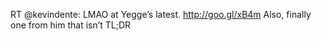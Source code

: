 <!--
id: 872398876
link: http://kevinisom.info/post/872398876/rt-kevindente-lmao-at-yegges-latest
slug: rt-kevindente-lmao-at-yegges-latest
date: Thu Jul 29 2010 10:15:23 GMT+1200 (NZST)
raw: {"blog_name":"kevinisom","id":872398876,"post_url":"http://kevinisom.info/post/872398876/rt-kevindente-lmao-at-yegges-latest","slug":"rt-kevindente-lmao-at-yegges-latest","type":"text","date":"2010-07-28 22:15:23 GMT","timestamp":1280355323,"state":"published","format":"html","reblog_key":"ta9wJsFK","tags":[],"short_url":"http://tmblr.co/Zw68Yyp-y0S","highlighted":[],"feed_item":"http://twitter.com/kev_nz/statuses/19773297073","from_feed_id":"650289","note_count":0,"title":null,"body":"<p>RT @kevindente: LMAO at Yegge&#8217;s latest. <a href=\"http://goo.gl/xB4m\" target=\"_blank\">http://goo.gl/xB4m</a> Also, finally one from him that isn&#8217;t TL;DR</p>"}
publish: 2010-07-029
tags: 
title: null
-->


RT @kevindente: LMAO at Yegge’s latest. <http://goo.gl/xB4m> Also,
finally one from him that isn’t TL;DR


